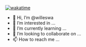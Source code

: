 [![wakatime](https://wakatime.com/badge/user/87db3eb1-ac4e-4249-bf6c-30cb4a233915.svg)](https://wakatime.com/@87db3eb1-ac4e-4249-bf6c-30cb4a233915)

- 👋 Hi, I’m @willeswa
- 👀 I’m interested in ...
- 🌱 I’m currently learning ...
- 💞️ I’m looking to collaborate on ...
- 📫 How to reach me ...

<!---
willeswa/willeswa is a ✨ special ✨ repository because its `README.md` (this file) appears on your GitHub profile.
You can click the Preview link to take a look at your changes.
--->
